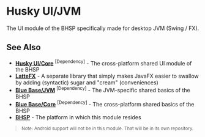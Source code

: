 # Husky UI/JVM #
The UI module of the BHSP specifically made for desktop JVM (Swing / FX).


## See Also ##

 - **[Husky UI/Core](https://github.com/BlueHuskyStudios/Husky-UI)** <sup>[Dependency]</sup> - The cross-platform shared UI module of the BHSP
 - **[LatteFX](https://github.com/BlueHuskyStudios/LatteFX)** - A separate library that simply makes JavaFX easier to swallow by adding (syntactic) sugar and "cream" (conveniences)
 - **[Blue Base/JVM](https://github.com/BlueHuskyStudios/Blue-Base-JVM)** <sup>[Dependency]</sup> - The JVM-specific shared basics of the BHSP
 - **[Blue Base/Core](https://github.com/BlueHuskyStudios/Blue-Base)** <sup>[Dependency]</sup> - The cross-platform shared basics of the BHSP
 - **[BHSP](https://github.com/BlueHuskyStudios/Blue-Husky-Software-Platform)** - The platform in which this module resides


> <sub>Note: Android support will not be in this module. That will be in its own repository.</sub>
